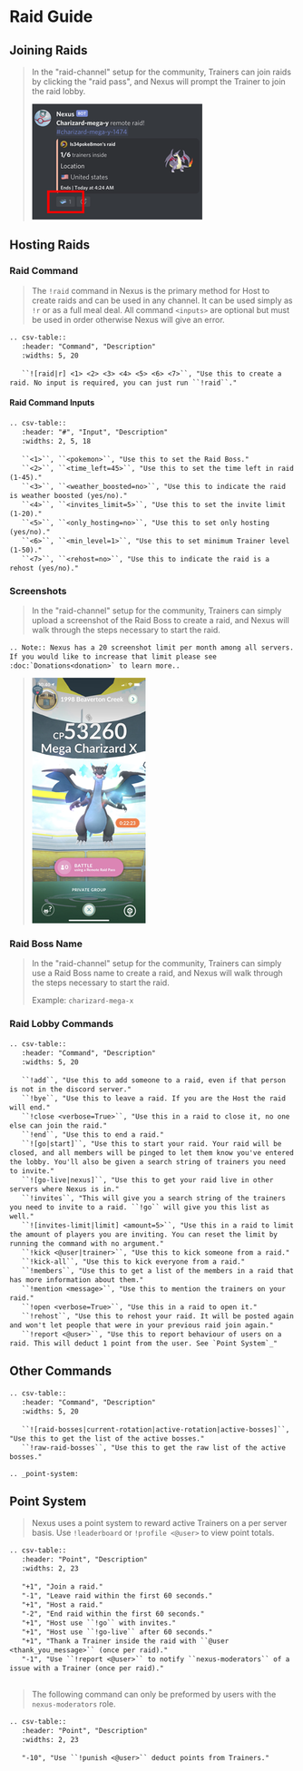 # Raid Guide

## Joining Raids

> In the "raid-channel" setup for the community, Trainers can join raids by clicking the "raid pass", and Nexus will prompt the Trainer to join the raid lobby.
>
> <img src="_static/img/join.png?update">



## Hosting Raids

### Raid Command

> The `!raid` command in Nexus is the primary method for Host to create raids and can be used in any channel. It can be used simply as `!r` or as a full meal deal. All command `<inputs>` are optional but must be used in order otherwise Nexus will give an error. 

```eval_rst
.. csv-table::
   :header: "Command", "Description"
   :widths: 5, 20

   ``![raid|r] <1> <2> <3> <4> <5> <6> <7>``, "Use this to create a raid. No input is required, you can just run ``!raid``."

```

#### Raid Command Inputs

```eval_rst
.. csv-table::
   :header: "#", "Input", "Description"
   :widths: 2, 5, 18

   ``<1>``, ``<pokemon>``, "Use this to set the Raid Boss."
   ``<2>``, ``<time_left=45>``, "Use this to set the time left in raid (1-45)."
   ``<3>``, ``<weather_boosted=no>``, "Use this to indicate the raid is weather boosted (yes/no)."
   ``<4>``, ``<invites_limit=5>``, "Use this to set the invite limit (1-20)."
   ``<5>``, ``<only_hosting=no>``, "Use this to set only hosting (yes/no)."
   ``<6>``, ``<min_level=1>``, "Use this to set minimum Trainer level (1-50)."
   ``<7>``, ``<rehost=no>``, "Use this to indicate the raid is a rehost (yes/no)."

```

### Screenshots

> In the "raid-channel" setup for the community, Trainers can simply upload a screenshot of the Raid Boss to create a raid, and Nexus will walk through the steps necessary to start the raid.

```eval_rst
.. Note:: Nexus has a 20 screenshot limit per month among all servers. If you would like to increase that limit please see :doc:`Donations<donation>` to learn more..

```

> <img src="_static/img/charizard-mega-x.png">

### Raid Boss Name

> In the "raid-channel" setup for the community, Trainers can simply use a Raid Boss name to create a raid, and Nexus will walk through the steps necessary to start the raid.
>
> Example: `charizard-mega-x`

### Raid Lobby Commands

```eval_rst
.. csv-table::
   :header: "Command", "Description"
   :widths: 5, 20

   ``!add``, "Use this to add someone to a raid, even if that person is not in the discord server."
   ``!bye``, "Use this to leave a raid. If you are the Host the raid will end."
   ``!close <verbose=True>``, "Use this in a raid to close it, no one else can join the raid."
   ``!end``, "Use this to end a raid."
   ``![go|start]``, "Use this to start your raid. Your raid will be closed, and all members will be pinged to let them know you've entered the lobby. You'll also be given a search string of trainers you need to invite."
   ``![go-live|nexus]``, "Use this to get your raid live in other servers where Nexus is in."
   ``!invites``, "This will give you a search string of the trainers you need to invite to a raid. ``!go`` will give you this list as well."
   ``![invites-limit|limit] <amount=5>``, "Use this in a raid to limit the amount of players you are inviting. You can reset the limit by running the command with no argument."
   ``!kick <@user|trainer>``, "Use this to kick someone from a raid."
   ``!kick-all``, "Use this to kick everyone from a raid."
   ``!members``, "Use this to get a list of the members in a raid that has more information about them."
   ``!mention <message>``, "Use this to mention the trainers on your raid."
   ``!open <verbose=True>``, "Use this in a raid to open it."
   ``!rehost``, "Use this to rehost your raid. It will be posted again and won't let people that were in your previous raid join again."
   ``!report <@user>``, "Use this to report behaviour of users on a raid. This will deduct 1 point from the user. See `Point System`_"

```

## Other Commands

```eval_rst
.. csv-table::
   :header: "Command", "Description"
   :widths: 5, 20

   ``![raid-bosses|current-rotation|active-rotation|active-bosses]``, "Use this to get the list of the active bosses."
   ``!raw-raid-bosses``, "Use this to get the raw list of the active bosses."

```

```eval_rst
.. _point-system:

```

## Point System

> Nexus uses a point system to reward active Trainers on a per server basis. Use `!leaderboard` or `!profile <@user>` to view point totals.

```eval_rst
.. csv-table::
   :header: "Point", "Description"
   :widths: 2, 23

   "+1", "Join a raid."
   "-1", "Leave raid within the first 60 seconds."
   "+1", "Host a raid."
   "-2", "End raid within the first 60 seconds."
   "+1", "Host use ``!go`` with invites."
   "+1", "Host use ``!go-live`` after 60 seconds."
   "+1", "Thank a Trainer inside the raid with ``@user <thank_you_message>`` (once per raid)."
   "-1", "Use ``!report <@user>`` to notify ``nexus-moderators`` of a issue with a Trainer (once per raid)."
   
```

> The following command can only be preformed by users with the `nexus-moderators` role.

```eval_rst
.. csv-table::
   :header: "Point", "Description"
   :widths: 2, 23

   "-10", "Use ``!punish <@user>`` deduct points from Trainers."
   
```
